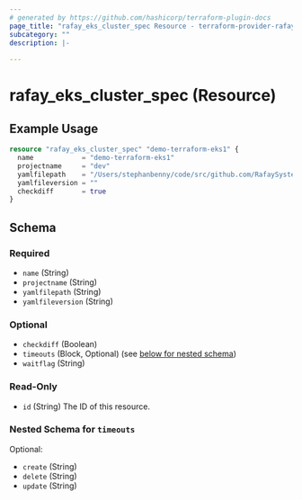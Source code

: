 ```yaml
---
# generated by https://github.com/hashicorp/terraform-plugin-docs
page_title: "rafay_eks_cluster_spec Resource - terraform-provider-rafay"
subcategory: ""
description: |-
  
---
```


# rafay_eks_cluster_spec (Resource)



## Example Usage

```terraform
resource "rafay_eks_cluster_spec" "demo-terraform-eks1" {
  name            = "demo-terraform-eks1"
  projectname     = "dev"
  yamlfilepath    = "/Users/stephanbenny/code/src/github.com/RafaySystems/terraform-provider-rafay/examples/resources/rafay_eks_cluster_spec/eks-cluster.yaml"
  yamlfileversion = ""
  checkdiff       = true
}
```

<!-- schema generated by tfplugindocs -->
## Schema

### Required

- `name` (String)
- `projectname` (String)
- `yamlfilepath` (String)
- `yamlfileversion` (String)

### Optional

- `checkdiff` (Boolean)
- `timeouts` (Block, Optional) (see [below for nested schema](#nestedblock--timeouts))
- `waitflag` (String)

### Read-Only

- `id` (String) The ID of this resource.

<a id="nestedblock--timeouts"></a>
### Nested Schema for `timeouts`

Optional:

- `create` (String)
- `delete` (String)
- `update` (String)


